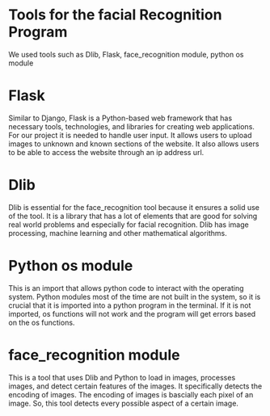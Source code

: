 # Tools for the facial Recognition Program
We used tools such as Dlib, Flask, face_recognition module, python os module

# Flask
Similar to Django, Flask is a Python-based web framework that has necessary tools, technologies, and libraries for creating web applications. For our project it is needed to handle user input. It allows users to upload images to unknown and known sections of the website. It also allows users to be able to access the website through an ip address url.

# Dlib 
Dlib is essential for the face_recognition tool because it ensures a solid use of the tool. It is a library that has a lot of elements that are good for solving real world problems and especially for facial recognition. Dlib has image processing, machine learning and other mathematical algorithms.

# Python os module 
This is an import that allows python code to interact with the operating system. Python modules most of the time are not built in the system, so it is crucial that it is imported into a python program in the terminal. If it is not imported, os functions will not work and the program will get errors based on the os functions. 

# face_recognition module 
This is a tool that uses Dlib and Python to load in images, processes images, and detect certain features of the images. It specifically detects the encoding of images. The encoding of images is bascially each pixel of an image. So, this tool detects every possible aspect of a certain image.
